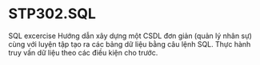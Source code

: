 # STP302.SQL
SQL excercise
Hướng dẫn xây dựng một CSDL đơn giản (quản lý nhân sự) cùng với luyện tập tạo ra các bảng dữ liệu bằng câu lệnh SQL.
Thực hành truy vấn dữ liệu theo các điều kiện cho trước.
